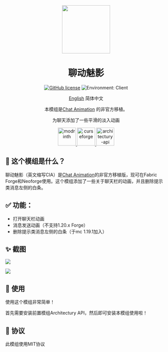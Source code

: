 <div align="center"><img height="150" src="https://cdn.modrinth.com/data/DnL1AGAI/517a08d79d7949cc6ae49a8ee66ad967e962809d.png" width="150"/>

# 聊动魅影

[![GitHub license](https://img.shields.io/github/license/Wulian233/Chat-Impressive-Animation?style=flat-square)](LICENSE)
![Environment: Client](https://img.shields.io/badge/environment-client-1976d2?style=flat-square)

[English](README.md) 简体中文

本模组是[Chat Animation](https://github.com/Ezzenix/ChatAnimation) 的非官方移植。

为聊天添加了一些平滑的淡入动画

<a href="https://modrinth.com/project/chat-impressive-animation/">
<img alt="modrinth" height="56" src="https://cdn.jsdelivr.net/npm/@intergrav/devins-badges@3/assets/cozy/available/modrinth_vector.svg">
</a>
<a href="https://www.curseforge.com/minecraft/mc-mods/chat-impressive-animation">
<img alt="curseforge" height="56" src="https://cdn.jsdelivr.net/npm/@intergrav/devins-badges@3/assets/cozy/available/curseforge_vector.svg">
</a>
<img alt="architectury-api" height="56" src="https://cdn.jsdelivr.net/npm/@intergrav/devins-badges@3/assets/cozy/requires/architectury-api_vector.svg">
</div>

## 📖 这个模组是什么？

聊动魅影（英文缩写CIA）是[Chat Animation](https://github.com/Ezzenix/ChatAnimation)的非官方移植版，现可在Fabric Forge和Neoforge使用。这个模组添加了一些关于聊天栏的动画，并且删除提示类消息左侧的白条。

## ✅  功能：

- 打开聊天栏动画
- 消息发送动画（不支持1.20.x Forge）
- 删除提示类消息左侧的白条（于mc 1.19.1加入）

## ✨ 截图

<img src="https://s11.ax1x.com/2024/02/19/pFYJyw9.jpg"></img>

<img src="https://vmct-cn.top/img/CIA-preview.gif"></img>

## 📖 使用

使用这个模组非常简单！

首先需要安装前置模组Architectury API，然后即可安装本模组使用啦！

## 👀 协议

此模组使用MIT协议